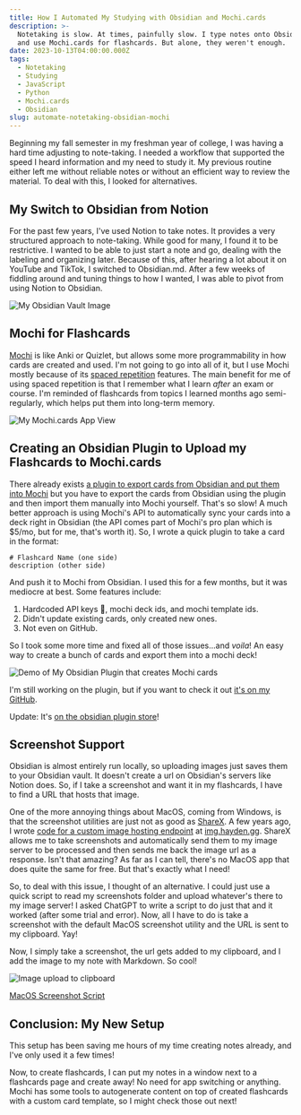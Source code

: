 ```yaml
---
title: How I Automated My Studying with Obsidian and Mochi.cards
description: >-
  Notetaking is slow. At times, painfully slow. I type notes onto Obsidian.md
  and use Mochi.cards for flashcards. But alone, they weren't enough.
date: 2023-10-13T04:00:00.000Z
tags:
  - Notetaking
  - Studying
  - JavaScript
  - Python
  - Mochi.cards
  - Obsidian
slug: automate-notetaking-obsidian-mochi
---
```


Beginning my fall semester in my freshman year of college, I was having a hard time adjusting to note-taking. I needed a workflow that supported the speed I heard information and my need to study it. My previous routine either left me without reliable notes or without an efficient way to review the material. To deal with this, I looked for alternatives.

## My Switch to Obsidian from Notion

For the past few years, I've used Notion to take notes. It provides a very structured approach to note-taking. While good for many, I found it to be restrictive. I wanted to be able to just start a note and go, dealing with the labeling and organizing later. Because of this, after hearing a lot about it on YouTube and TikTok, I switched to Obsidian.md. After a few weeks of fiddling around and tuning things to how I wanted, I was able to pivot from using Notion to Obsidian.

![My Obsidian Vault Image](https://img.hayden.gg/ec103c6a9085fb29c752f1306f83b8c9.png)

## Mochi for Flashcards

[Mochi](https://mochi.cards/) is like Anki or Quizlet, but allows some more programmability in how cards are created and used. I'm not going to go into all of it, but I use Mochi mostly because of its [spaced repetition](https://ncase.me/remember/) features. The main benefit for me of using spaced repetition is that I remember what I learn *after* an exam or course. I'm reminded of flashcards from topics I learned months ago semi-regularly, which helps put them into long-term memory.

![My Mochi.cards App View](https://img.hayden.gg/72028b03318f07f543ec3bd495ace878.png)

## Creating an Obsidian Plugin to Upload my Flashcards to Mochi.cards

There already exists [a plugin to export cards from Obsidian and put them into Mochi](https://github.com/kalibetre/mochi-cards-exporter) but you have to export the cards from Obsidian using the plugin and then import them manually into Mochi yourself. That's so slow! A much better approach is using Mochi's API to automatically sync your cards into a deck right in Obsidian (the API comes part of Mochi's pro plan which is $5/mo, but for me, that's worth it). So, I wrote a quick plugin to take a card in the format:

```
# Flashcard Name (one side)
description (other side)
```

And push it to Mochi from Obsidian. I used this for a few months, but it was mediocre at best. Some features include:

1. Hardcoded API keys 😬, mochi deck ids, and mochi template ids.
2. Didn't update existing cards, only created new ones.
3. Not even on GitHub.

So I took some more time and fixed all of those issues...and *voila*! An easy way to create a bunch of cards and export them into a mochi deck!

![Demo of My Obsidian Plugin that creates Mochi cards](https://img.hayden.gg/7dee8e8af29674e3a05273917223354f.gif)

I'm still working on the plugin, but if you want to check it out [it's on my GitHub](https://github.com/xHayden/obsidian-mochi-cards-pro).

Update: It's [on the obsidian plugin store](https://obsidian.md/plugins?search=mochi%20cards#)!

## Screenshot Support

Obsidian is almost entirely run locally, so uploading images just saves them to your Obsidian vault. It doesn't create a url on Obsidian's servers like Notion does. So, if I take a screenshot and want it in my flashcards, I have to find a URL that hosts that image.

One of the more annoying things about MacOS, coming from Windows, is that the screenshot utilities are just not as good as [ShareX](https://getsharex.com/). A few years ago, I wrote [code for a custom image hosting endpoint](https://github.com/xHayden/lightweight-img-host) at [img.hayden.gg](img.hayden.gg). ShareX allows me to take screenshots and automatically send them to my image server to be processed and then sends me back the image url as a response. Isn't that amazing? As far as I can tell, there's no MacOS app that does quite the same for free. But that's exactly what I need!

So, to deal with this issue, I thought of an alternative. I could just use a quick script to read my screenshots folder and upload whatever's there to my image server! I asked ChatGPT to write a script to do just that and it worked (after some trial and error). Now, all I have to do is take a screenshot with the default MacOS screenshot utility and the URL is sent to my clipboard. Yay!

Now, I simply take a screenshot, the url gets added to my clipboard, and I add the image to my note with Markdown. So cool!

![Image upload to clipboard](https://img.hayden.gg/2332c5b9bc331ba80db482f0abf57821.gif)

[MacOS Screenshot Script](https://github.com/xHayden/lightweight-img-host/blob/main/screenshot_sync.py)

## Conclusion: My New Setup

This setup has been saving me hours of my time creating notes already, and I've only used it a few times!

Now, to create flashcards, I can put my notes in a window next to a flashcards page and create away! No need for app switching or anything. Mochi has some tools to autogenerate content on top of created flashcards with a custom card template, so I might check those out next!
